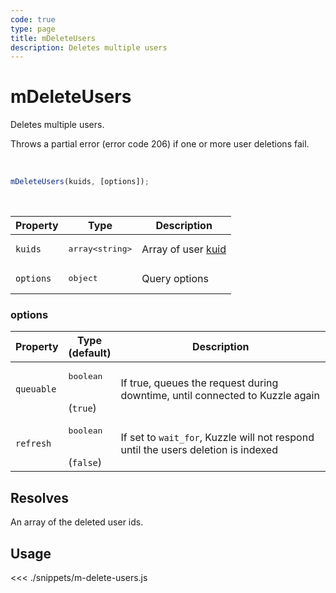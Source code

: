 ```yaml
---
code: true
type: page
title: mDeleteUsers
description: Deletes multiple users
---
```


# mDeleteUsers

Deletes multiple users.

Throws a partial error (error code 206) if one or more user deletions fail.

<br />

```js
mDeleteUsers(kuids, [options]);
```

<br />

| Property | Type | Description |
|--- |--- |--- |
| `kuids` | <pre>array&lt;string&gt;</pre> | Array of user [kuid](/core/2/guides/main-concepts/authentication#kuzzle-user-identifier-kuid) |
| `options` | <pre>object</pre> | Query options |

### options

| Property | Type<br />(default) | Description |
| --- | --- | --- |
| `queuable` | <pre>boolean</pre><br />(`true`) | If true, queues the request during downtime, until connected to Kuzzle again |
| `refresh` | <pre>boolean</pre><br />(`false`) | If set to `wait_for`, Kuzzle will not respond until the users deletion is indexed |

## Resolves

An array of the deleted user ids.

## Usage

<<< ./snippets/m-delete-users.js
